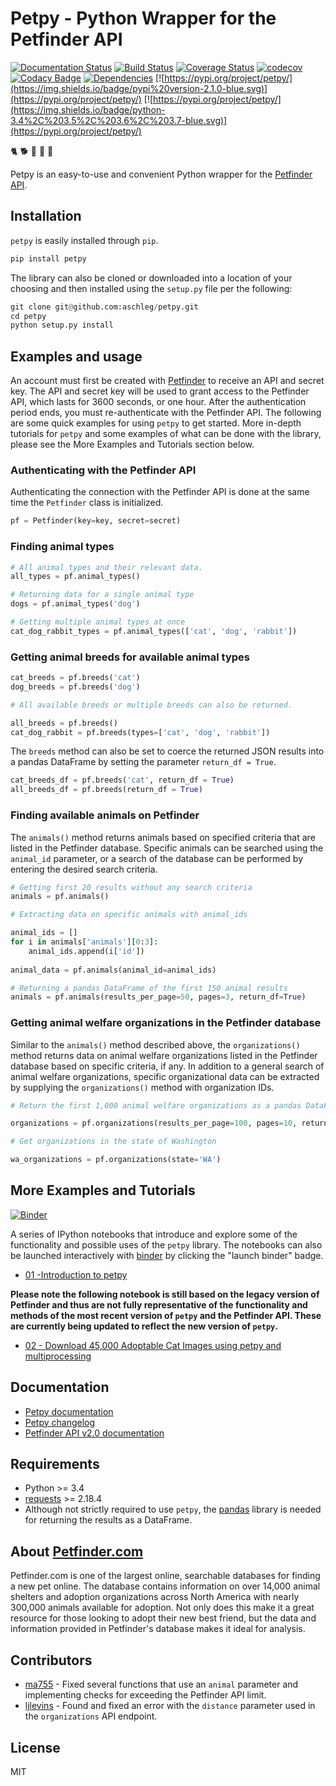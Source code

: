 # Petpy - Python Wrapper for the Petfinder API

[![Documentation Status](https://readthedocs.org/projects/petpy/badge/?version=latest)](http://petpy.readthedocs.io/en/latest/?badge=latest)
[![Build Status](https://travis-ci.org/aschleg/petpy.svg?branch=master)](https://travis-ci.org/aschleg/petpy)
[![Coverage Status](https://coveralls.io/repos/github/aschleg/petpy/badge.svg?branch=master)](https://coveralls.io/github/aschleg/petpy?branch=master)
[![codecov](https://codecov.io/gh/aschleg/petpy/branch/master/graph/badge.svg)](https://codecov.io/gh/aschleg/petpy)
[![Codacy Badge](https://api.codacy.com/project/badge/Grade/ac2a4c228a9e425ba11af69f7a5c9e51)](https://www.codacy.com/app/aschleg/petpy?utm_source=github.com&amp;utm_medium=referral&amp;utm_content=aschleg/petpy&amp;utm_campaign=Badge_Grade)
[![Dependencies](https://img.shields.io/librariesio/github/aschleg/petpy.svg?label=dependencies)](https://libraries.io/github/aschleg/petpy)
[![https://pypi.org/project/petpy/](https://img.shields.io/badge/pypi%20version-2.1.0-blue.svg)](https://pypi.org/project/petpy/)
[![https://pypi.org/project/petpy/](https://img.shields.io/badge/python-3.4%2C%203.5%2C%203.6%2C%203.7-blue.svg)](https://pypi.org/project/petpy/)

:cat2: :dog2: :rooster: :rabbit2: :racehorse:

Petpy is an easy-to-use and convenient Python wrapper for the [Petfinder API](https://www.petfinder.com/developers/v2/docs/).

## Installation

`petpy` is easily installed through `pip`.

~~~ python
pip install petpy
~~~

The library can also be cloned or downloaded into a location of your choosing and then installed using the `setup.py` 
file per the following:

~~~ python
git clone git@github.com:aschleg/petpy.git
cd petpy
python setup.py install
~~~

## Examples and usage

An account must first be created with [Petfinder](https://www.petfinder.com/developers/) to receive an API and secret 
key. The API and secret key will be used to grant access to the Petfinder API, which lasts for 3600 seconds, or one 
hour. After the authentication period ends, you must re-authenticate with the Petfinder API. The following are some 
quick examples for using `petpy` to get started. More in-depth tutorials for `petpy` and some examples of what 
can be done with the library, please see the More Examples and Tutorials section below.

### Authenticating with the Petfinder API

Authenticating the connection with the Petfinder API is done at the same time the `Petfinder` class is initialized.

~~~ python
pf = Petfinder(key=key, secret=secret)
~~~

### Finding animal types

~~~ python
# All animal types and their relevant data.
all_types = pf.animal_types()

# Returning data for a single animal type
dogs = pf.animal_types('dog')

# Getting multiple animal types at once
cat_dog_rabbit_types = pf.animal_types(['cat', 'dog', 'rabbit'])
~~~

### Getting animal breeds for available animal types

~~~ python
cat_breeds = pf.breeds('cat')
dog_breeds = pf.breeds('dog')

# All available breeds or multiple breeds can also be returned.

all_breeds = pf.breeds()
cat_dog_rabbit = pf.breeds(types=['cat', 'dog', 'rabbit'])
~~~ 

The `breeds` method can also be set to coerce the returned JSON results into a pandas DataFrame by setting 
the parameter `return_df = True`.

~~~ python
cat_breeds_df = pf.breeds('cat', return_df = True)
all_breeds_df = pf.breeds(return_df = True)
~~~

### Finding available animals on Petfinder

The `animals()` method returns animals based on specified criteria that are listed in the Petfinder database. Specific 
animals can be searched using the `animal_id` parameter, or a search of the database can be performed by entering 
the desired search criteria.

~~~ python
# Getting first 20 results without any search criteria
animals = pf.animals()

# Extracting data on specific animals with animal_ids

animal_ids = []
for i in animals['animals'][0:3]:
    animal_ids.append(i['id'])
    
animal_data = pf.animals(animal_id=animal_ids)

# Returning a pandas DataFrame of the first 150 animal results
animals = pf.animals(results_per_page=50, pages=3, return_df=True)
~~~

### Getting animal welfare organizations in the Petfinder database 

Similar to the `animals()` method described above, the `organizations()` method returns data on animal welfare 
organizations listed in the Petfinder database based on specific criteria, if any. In addition to a general search 
of animal welfare organizations, specific organizational data can be extracted by supplying the `organizations()` 
method with organization IDs.

~~~ python
# Return the first 1,000 animal welfare organizations as a pandas DataFrame

organizations = pf.organizations(results_per_page=100, pages=10, return_df=True)

# Get organizations in the state of Washington

wa_organizations = pf.organizations(state='WA')
~~~

## More Examples and Tutorials

[![Binder](https://mybinder.org/badge.svg)](https://mybinder.org/v2/gh/aschleg/petpy/master?filepath=notebooks)

A series of IPython notebooks that introduce and explore some of the functionality and possible uses of the 
`petpy` library. The notebooks can also be launched interactively with [binder](https://mybinder.org/) by clicking the 
"launch binder" badge.

* [01 -Introduction to petpy](https://github.com/aschleg/petpy/blob/master/notebooks/01-Introduction%20to%20petpy.ipynb)

**Please note the following notebook is still based on the legacy version of Petfinder and thus are not fully 
representative of the functionality and methods of the most recent version of `petpy` and the Petfinder API. These 
are currently being updated to reflect the new version of `petpy`.**

* [02 - Download 45,000 Adoptable Cat Images using petpy and multiprocessing](https://github.com/aschleg/petpy/blob/master/notebooks/02-Download%2045%2C000%20Adoptable%20Cat%20Images%20with%20petpy%20and%20multiprocessing.ipynb)

## Documentation

* [Petpy documentation](http://petpy.readthedocs.io/en/latest/)
* [Petpy changelog](https://github.com/aschleg/petpy/blob/master/CHANGELOG.md)
* [Petfinder API v2.0 documentation](https://www.petfinder.com/developers/v2/docs/)

## Requirements

* Python >= 3.4
* [requests](http://docs.python-requests.org/en/master/) >= 2.18.4
* Although not strictly required to use `petpy`, the [pandas](https://pandas.pydata.org/) library is needed 
  for returning the results as a DataFrame.

## About [Petfinder.com](https://www.petfinder.com)

Petfinder.com is one of the largest online, searchable databases for finding a new pet online. The database contains 
information on over 14,000 animal shelters and adoption organizations across North America with nearly 300,000 animals 
available for adoption. Not only does this make it a great resource for those looking to adopt their new best friend, 
but the data and information provided in Petfinder's database makes it ideal for analysis. 

## Contributors

* [ma755](https://github.com/ma7555) - Fixed several functions that use an `animal` parameter and 
  implementing checks for exceeding the Petfinder API limit.
* [ljlevins](https://github.com/ljlevins) - Found and fixed an error with the `distance` parameter used in the 
  `organizations` API endpoint.  

## License

MIT